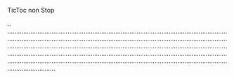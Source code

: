 TicToc non Stop

..
.......................................................................................................................................................................................................................................................................................................................................................................................................................................................................................................................................................................................................................................................................